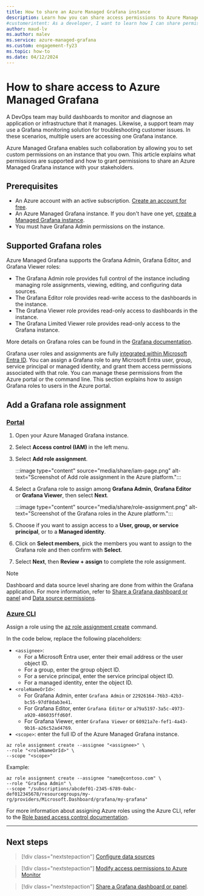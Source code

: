 ```yaml
---
title: How to share an Azure Managed Grafana instance
description: Learn how you can share access permissions to Azure Managed Grafana by assigning a Grafana role to a user, group, service principal or a managed identity.
#customerintent: As a developer, I want to learn how I can share permissions to an Azure Managed Grafana instance so that I can control user access.
author: maud-lv 
ms.author: malev 
ms.service: azure-managed-grafana
ms.custom: engagement-fy23
ms.topic: how-to 
ms.date: 04/12/2024
---
```


# How to share access to Azure Managed Grafana

A DevOps team may build dashboards to monitor and diagnose an application or infrastructure that it manages. Likewise, a support team may use a Grafana monitoring solution for troubleshooting customer issues. In these scenarios, multiple users are accessing one Grafana instance. 

Azure Managed Grafana enables such collaboration by allowing you to set custom permissions on an instance that you own. This article explains what permissions are supported and how to grant permissions to share an Azure Managed Grafana instance with your stakeholders.

## Prerequisites

- An Azure account with an active subscription. [Create an account for free](https://azure.microsoft.com/free).
- An Azure Managed Grafana instance. If you don't have one yet, [create a Managed Grafana instance](./how-to-permissions.md).
- You must have Grafana Admin permissions on the instance.

## Supported Grafana roles

Azure Managed Grafana supports the Grafana Admin, Grafana Editor, and Grafana Viewer roles:

- The Grafana Admin role provides full control of the instance including managing role assignments, viewing, editing, and configuring data sources.
- The Grafana Editor role provides read-write access to the dashboards in the instance.
- The Grafana Viewer role provides read-only access to dashboards in the instance.
- The Grafana Limited Viewer role provides read-only access to the Grafana instance.

More details on Grafana roles can be found in the [Grafana documentation](https://grafana.com/docs/grafana/latest/permissions/organization_roles/#compare-roles).

Grafana user roles and assignments are fully [integrated within Microsoft Entra ID](../role-based-access-control/built-in-roles.md#grafana-admin). You can assign a Grafana role to any Microsoft Entra user, group, service principal or managed identity, and grant them access permissions associated with that role. You can manage these permissions from the Azure portal or the command line. This section explains how to assign Grafana roles to users in the Azure portal.

## Add a Grafana role assignment

### [Portal](#tab/azure-portal)

1. Open your Azure Managed Grafana instance.
1. Select **Access control (IAM)** in the left menu.
1. Select **Add role assignment**.

      :::image type="content" source="media/share/iam-page.png" alt-text="Screenshot of Add role assignment in the Azure platform.":::

1. Select a Grafana role to assign among **Grafana Admin**, **Grafana Editor** or **Grafana Viewer**, then select **Next**.

    :::image type="content" source="media/share/role-assignment.png" alt-text="Screenshot of the Grafana roles in the Azure platform.":::

1. Choose if you want to assign access to a **User, group, or service principal**, or to a **Managed identity**.
1. Click on **Select members**, pick the members you want to assign to the Grafana role and then confirm with **Select**.
1. Select **Next**, then **Review + assign** to complete the role assignment.

> [!NOTE]
> Dashboard and data source level sharing are done from within the Grafana application. For more information, refer to [Share a Grafana dashboard or panel](./how-to-share-dashboard.md) and [Data source permissions](https://grafana.com/docs/grafana/latest/administration/data-source-management/#data-source-permissions).

### [Azure CLI](#tab/azure-cli)

Assign a role using the [az role assignment create](/cli/azure/role/assignment#az-role-assignment-create) command.

In the code below, replace the following placeholders:

- `<assignee>`:
  - For a Microsoft Entra user, enter their email address or the user object ID.
  - For a group, enter the group object ID.
  - For a service principal, enter the service principal object ID.
  - For a managed identity, enter the object ID.
- `<roleNameOrId>`:
  - For Grafana Admin, enter `Grafana Admin` or `22926164-76b3-42b3-bc55-97df8dab3e41`.
   - For Grafana Editor, enter `Grafana Editor` or `a79a5197-3a5c-4973-a920-486035ffd60f`.
   - For Grafana Viewer, enter `Grafana Viewer` or `60921a7e-fef1-4a43-9b16-a26c52ad4769`.
- `<scope>`: enter the full ID of the Azure Managed Grafana instance.

```azurecli
az role assignment create --assignee "<assignee>" \
--role "<roleNameOrId>" \
--scope "<scope>"
```

Example:

```azurecli
az role assignment create --assignee "name@contoso.com" \
--role "Grafana Admin" \
--scope "/subscriptions/abcdef01-2345-6789-0abc-def012345678/resourcegroups/my-rg/providers/Microsoft.Dashboard/grafana/my-grafana"
```
For more information about assigning Azure roles using the Azure CLI, refer to the [Role based access control documentation](../role-based-access-control/role-assignments-cli.md).

---

## Next steps

> [!div class="nextstepaction"]
> [Configure data sources](./how-to-data-source-plugins-managed-identity.md)

> [!div class="nextstepaction"]
> [Modify access permissions to Azure Monitor](./how-to-permissions.md)

> [!div class="nextstepaction"]
> [Share a Grafana dashboard or panel](./how-to-share-dashboard.md). 
